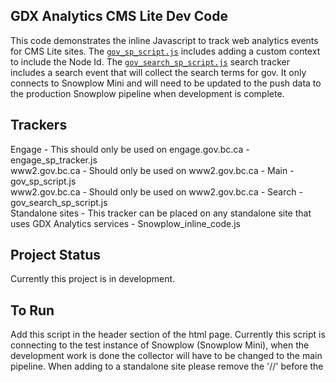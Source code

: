 ## GDX Analytics CMS Lite Dev Code

This code demonstrates the inline Javascript to track web analytics events for CMS Lite sites. The [`gov_sp_script.js`](./gov_sp_script.js) includes adding a custom context to include the Node Id. The [`gov_search_sp_script.js`](./gov_search_sp_script.js) search tracker includes a search event that will collect the search terms for gov. It only connects to Snowplow Mini and will need to be updated to the push data to the production Snowplow pipeline when development is complete.

## Trackers
Engage - This should only be used on engage.gov.bc.ca - engage_sp_tracker.js  
www2.gov.bc.ca - Should only be used on www2.gov.bc.ca - Main - gov_sp_script.js  
www2.gov.bc.ca - Should only be used on www2.gov.bc.ca - Search - gov_search_sp_script.js  
Standalone sites - This tracker can be placed on any standalone site that uses GDX Analytics services - Snowplow_inline_code.js  

## Project Status

Currently this project is in development.

## To Run

Add this script in the header section of the html page. Currently this script is connecting to the test instance of Snowplow (Snowplow Mini), when the development work is done the collector will have to be changed to the main pipeline. When adding to a standalone site please remove the '//' before the <script> tag at the top and bottom of the tracker.

## Getting Help

Please Contact ryan.janes@gov.bc.ca for questions related to this work. 

## Contributors

The GDX analytics team will be the main contributors to this project currently. They will also maintain the code as well. 

## License

Copyright 2015 Province of British Columbia

Licensed under the Apache License, Version 2.0 (the "License");
you may not use this file except in compliance with the License.
You may obtain a copy of the License at

   http://www.apache.org/licenses/LICENSE-2.0

Unless required by applicable law or agreed to in writing, software
distributed under the License is distributed on an "AS IS" BASIS,
WITHOUT WARRANTIES OR CONDITIONS OF ANY KIND, either express or implied.
See the License for the specific language governing permissions and limitations under the License.

